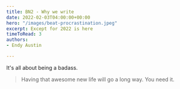 ```yaml
---
title: BN2 - Why we write
date: 2022-02-03T04:00:00+00:00
hero: "/images/beat-procrastination.jpeg"
excerpt: Except for 2022 is here
timeToRead: 3
authors:
- Endy Austin

---
```

It's all about being a badass. 

> Having that awesome new life will go a long way. You need it.